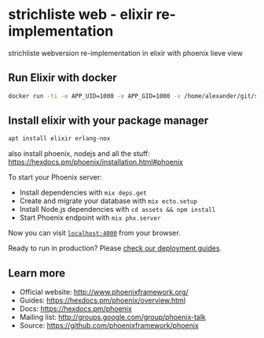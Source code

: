  strichliste web - elixir re-implementation
========================================

strichliste webversion re-implementation in elixir with phoenix lieve view

 Run Elixir with docker
------------------------
```bash
docker run -ti -e APP_UID=1000 -e APP_GID=1000 -v /home/alexander/git/strichliste_elixir:/development -p 4000:4000 -w /development elixir:latest /bin/bash
```

 Install elixir with your package manager
-------------------------
```bash
apt install elixir erlang-nox
```

also install phoenix, nodejs and all the stuff:
https://hexdocs.pm/phoenix/installation.html#phoenix

To start your Phoenix server:

  * Install dependencies with `mix deps.get`
  * Create and migrate your database with `mix ecto.setup`
  * Install Node.js dependencies with `cd assets && npm install`
  * Start Phoenix endpoint with `mix phx.server`

Now you can visit [`localhost:4000`](http://localhost:4000) from your browser.

Ready to run in production? Please [check our deployment guides](https://hexdocs.pm/phoenix/deployment.html).

## Learn more

  * Official website: http://www.phoenixframework.org/
  * Guides: https://hexdocs.pm/phoenix/overview.html
  * Docs: https://hexdocs.pm/phoenix
  * Mailing list: http://groups.google.com/group/phoenix-talk
  * Source: https://github.com/phoenixframework/phoenix
